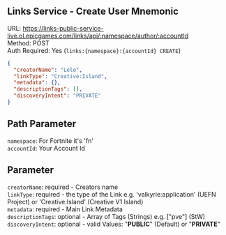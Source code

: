 ## Links Service - Create User Mnemonic

URL: https://links-public-service-live.ol.epicgames.com/links/api/:namespace/author/:accountId \
Method: POST \
Auth Required: Yes (`links:{namespace}:{accountId} CREATE`)

```json
{
  "creatorName": "Lele",
  "linkType": "Creative:Island",
  "metadata": {},
  "descriptionTags": [],
  "discoveryIntent": "PRIVATE"
}
```

## Path Parameter

`namespace`: For Fortnite it's 'fn' <br/>
`accountId`: Your Account Id

## Parameter

`creatorName`: required - Creators name <br/>
`linkType`: required - the type of the Link e.g. 'valkyrie:application' (UEFN Project) or 'Creative:Island' (Creative V1 Island) <br/>
`metadata`: required - Main Link Metadata <br/>
`descriptionTags`: optional - Array of Tags (Strings) e.g. ["pve"] (StW) <br/>
`discoveryIntent`: optional - valid Values: "**PUBLIC**" (Default) or "**PRIVATE**"
